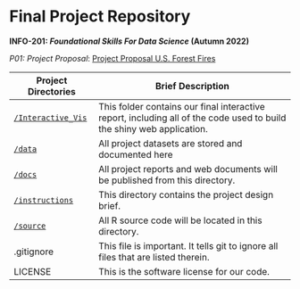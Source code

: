# Final Project Repository
**INFO-201: _Foundational Skills For Data Science_ (Autumn 2022)**

*P01: Project Proposal*: [Project Proposal U.S. Forest Fires](./docs/p01-proposal.md) 


|Project Directories | Brief Description|
|---------------| -----------------|
|[`/Interactive_Vis`](./Interactive_Vis) | This folder contains our final interactive report, including all of the code used to build the shiny web application.
|[`/data`](./data) | All project datasets are stored and documented here 
|[`/docs`](./docs) | All project reports and web documents will be published from this directory. 
|[`/instructions`](./instructions)| This directory contains the project design brief.  |
|[`/source`](./source) | All R source code will be located in this directory. 
| .gitignore | This  file is important. It tells git to ignore all files that are listed therein. |
| LICENSE | This is the software license for our code. |
